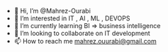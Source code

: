 - 👋 Hi, I’m @Mahrez-Ourabi
- 👀 I’m interested in IT , AI , ML , DEVOPS
- 🌱 I’m currently learning BI => business intelligence 
- 💞️ I’m looking to collaborate on IT development
- 📫 How to reach me mahrez.ouurabi@gmail.com

<!---
Mahrez-Ourabi/Mahrez-Ourabi is a ✨ special ✨ repository because its `README.md` (this file) appears on your GitHub profile.
You can click the Preview link to take a look at your changes.
--->
